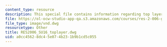 ```yaml
---
content_type: resource
description: This special file contains information regarding top layer.
file: https://ol-ocw-studio-app-qa.s3.amazonaws.com/courses/res-2-006-girls-who-build-cameras-summer-2016/a0cc45628dc45e074b231b9b1cd5c055_RES2006_SU16_toplayer.dwg
file_type: image/vnd.dwg
resourcetype: Other
title: RES2006_SU16_toplayer.dwg
uid: a0cc4562-8dc4-5e07-4b23-1b9b1cd5c055
---
```

